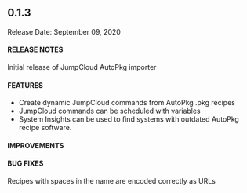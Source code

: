 ## 0.1.3

Release Date: September 09, 2020

#### RELEASE NOTES

Initial release of JumpCloud AutoPkg importer

#### FEATURES

* Create dynamic JumpCloud commands from AutoPkg .pkg recipes
* JumpCloud commands can be scheduled with variables
* System Insights can be used to find systems with outdated AutoPkg recipe software.

#### IMPROVEMENTS

#### BUG FIXES

Recipes with spaces in the name are encoded correctly as URLs
